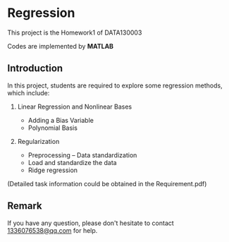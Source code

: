 # Regression
This project is the Homework1 of DATA130003

Codes are implemented by **MATLAB**

## Introduction
In this project, students are required to explore some regression methods, which include:

1.  Linear Regression and Nonlinear Bases
    *  Adding a Bias Variable
    *  Polynomial Basis

2.  Regularization
    *  Preprocessing – Data standardization
    *  Load and standardize the data
    *  Ridge regression

(Detailed task information could be obtained in the Requirement.pdf)

## Remark
If you have any question, please don't hesitate to contact 1336076538@qq.com for help.


